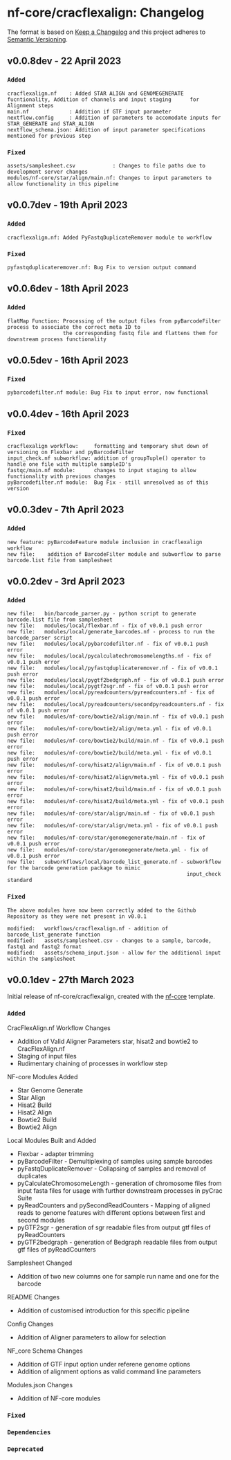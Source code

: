 # nf-core/cracflexalign: Changelog

The format is based on [Keep a Changelog](https://keepachangelog.com/en/1.0.0/)
and this project adheres to [Semantic Versioning](https://semver.org/spec/v2.0.0.html).

## v0.0.8dev - 22 April 2023

### `Added`
	cracflexalign.nf	: Added STAR ALIGN and GENOMEGENERATE fucntionality, Addition of channels and input staging      for Alignment steps
	main.nf				: Addition if GTF input parameter
	nextflow.config 	: Addition of parameters to accomodate inputs for STAR_GENERATE and STAR_ALIGN
	nextflow_schema.json: Addition of input parameter specifications mentioned for previous step

### `Fixed`
	assets/samplesheet.csv			  : Changes to file paths due to development server changes
	modules/nf-core/star/align/main.nf: Changes to input parameters to allow functionality in this pipeline

## v0.0.7dev - 19th April 2023

### `Added`
	cracflexalign.nf: Added PyFastqDuplicateRemover module to workflow 

### `Fixed`
	pyfastqduplicateremover.nf: Bug Fix to version output command

## v0.0.6dev - 18th April 2023

### `Added`
	flatMap Function: Processing of the output files from pyBarcodeFilter process to associate the correct meta ID to 
					  the corresponding fastq file and flattens them for downstream process functionality

## v0.0.5dev - 16th April 2023

### `Fixed`
	pybarcodefilter.nf module: Bug Fix to input error, now functional

## v0.0.4dev - 16th April 2023

### `Fixed`
	cracflexalign workflow: 	formatting and temporary shut down of versioning on Flexbar and pyBarcodeFilter
	input_check.nf subworkflow: addition of groupTuple() operator to handle one file with multiple sampleID's
	fastqc/main.nf module:		changes to input staging to allow functionality with previous changes
	pyBarcodefilter.nf module:	Bug Fix - still unresolved as of this version

## v0.0.3dev - 7th April 2023

### `Added`
	new feature: pyBarcodeFeature module inclusion in cracflexalign workflow
	new file: 	 addition of BarcodeFilter module and subworflow to parse barcode.list file from samplesheet

## v0.0.2dev - 3rd April 2023

### `Added`
	new file:   bin/barcode_parser.py - python script to generate barcode.list file from samplesheet
	new file:   modules/local/flexbar.nf - fix of v0.0.1 push error
	new file:   modules/local/generate_barcodes.nf - process to run the barcode_parser script
	new file:   modules/local/pybarcodefilter.nf - fix of v0.0.1 push error
	new file:   modules/local/pycalculatechromosomelengths.nf - fix of v0.0.1 push error
	new file:   modules/local/pyfastqduplicateremover.nf - fix of v0.0.1 push error
	new file:   modules/local/pygtf2bedgraph.nf - fix of v0.0.1 push error
	new file:   modules/local/pygtf2sgr.nf - fix of v0.0.1 push error
	new file:   modules/local/pyreadcounters/pyreadcounters.nf - fix of v0.0.1 push error
	new file:   modules/local/pyreadcounters/secondpyreadcounters.nf - fix of v0.0.1 push error
	new file:   modules/nf-core/bowtie2/align/main.nf - fix of v0.0.1 push error
	new file:   modules/nf-core/bowtie2/align/meta.yml - fix of v0.0.1 push error
	new file:   modules/nf-core/bowtie2/build/main.nf - fix of v0.0.1 push error
	new file:   modules/nf-core/bowtie2/build/meta.yml - fix of v0.0.1 push error
	new file:   modules/nf-core/hisat2/align/main.nf - fix of v0.0.1 push error
	new file:   modules/nf-core/hisat2/align/meta.yml - fix of v0.0.1 push error
	new file:   modules/nf-core/hisat2/build/main.nf - fix of v0.0.1 push error
	new file:   modules/nf-core/hisat2/build/meta.yml - fix of v0.0.1 push error
	new file:   modules/nf-core/star/align/main.nf - fix of v0.0.1 push error
	new file:   modules/nf-core/star/align/meta.yml - fix of v0.0.1 push error
	new file:   modules/nf-core/star/genomegenerate/main.nf - fix of v0.0.1 push error
	new file:   modules/nf-core/star/genomegenerate/meta.yml - fix of v0.0.1 push error
	new file:   subworkflows/local/barcode_list_generate.nf - subworkflow for the barcode generation package to mimic
                                                              input_check standard
### `Fixed`
    The above modules have now been correctly added to the Github Repository as they were not present in v0.0.1

    modified:   workflows/cracflexalign.nf - addition of barcode_list_generate function
    modified:   assets/samplesheet.csv - changes to a sample, barcode, fastq1 and fastq2 format
	modified:   assets/schema_input.json - allow for the additional input within the samplesheet



## v0.0.1dev - 27th March 2023

Initial release of nf-core/cracflexalign, created with the [nf-core](https://nf-co.re/) template.

### `Added`
 
CracFlexAlign.nf Workflow Changes
 - Addition of Valid Aligner Parameters star, hisat2 and bowtie2 to CracFlexAlign.nf
 - Staging of input files
 - Rudimentary chaining of processes in workflow step

NF-core Modules Added
 - Star Genome Generate
 - Star Align
 - Hisat2 Build
 - Hisat2 Align
 - Bowtie2 Build
 - Bowtie2 Align

Local Modules Built and Added
 - Flexbar - adapter trimming
 - pyBarcodeFilter - Demultiplexing of samples using sample barcodes
 - pyFastqDuplicateRemover - Collapsing of samples and removal of duplicates
 - pyCalculateChromosomeLength - generation of chromosome files from input fasta files for usage with further downstream processes in pyCrac Suite
 - pyReadCounters and pySecondReadCounters - Mapping of aligned reads to genome features with different options between first and second modules
 - pyGTF2sgr - generation of sgr readable files from output gtf files of pyReadCounters
 - pyGTF2bedgraph - generation of Bedgraph readable files from output gtf files of pyReadCounters

Samplesheet Changed
 - Addition of two new columns one for sample run name and one for the barcode

README Changes
 - Addition of customised introduction for this specific pipeline

Config Changes
 - Addition of Aligner parameters to allow for selection

NF_core Schema Changes
 - Addition of GTF input option under referene genome options
 - Addition of alignment options as valid command line parameters

Modules.json Changes
 - Addition of NF-core modules



### `Fixed`

### `Dependencies`

### `Deprecated`
